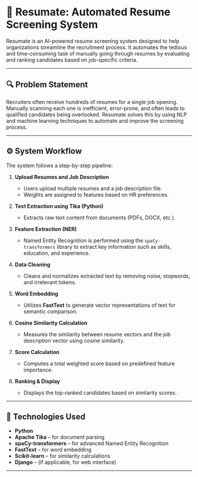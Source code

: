 # 📄 Resumate: Automated Resume Screening System

Resumate is an AI-powered resume screening system designed to help organizations streamline the recruitment process. It automates the tedious and time-consuming task of manually going through resumes by evaluating and ranking candidates based on job-specific criteria.

---

## 🔍 Problem Statement

Recruiters often receive hundreds of resumes for a single job opening. Manually scanning each one is inefficient, error-prone, and often leads to qualified candidates being overlooked. Resumate solves this by using NLP and machine learning techniques to automate and improve the screening process.

---

## ⚙️ System Workflow

The system follows a step-by-step pipeline:

1. **Upload Resumes and Job Description**  
   - Users upload multiple resumes and a job description file.
   - Weights are assigned to features based on HR preferences.

2. **Text Extraction using Tika (Python)**  
   - Extracts raw text content from documents (PDFs, DOCX, etc.).

3. **Feature Extraction (NER)**  
   - Named Entity Recognition is performed using the `spaCy-transformers` library to extract key information such as skills, education, and experience.

4. **Data Cleaning**  
   - Cleans and normalizes extracted text by removing noise, stopwords, and irrelevant tokens.

5. **Word Embedding**  
   - Utilizes **FastText** to generate vector representations of text for semantic comparison.

6. **Cosine Similarity Calculation**  
   - Measures the similarity between resume vectors and the job description vector using cosine similarity.

7. **Score Calculation**  
   - Computes a total weighted score based on predefined feature importance.

8. **Ranking & Display**  
   - Displays the top-ranked candidates based on similarity scores.

---

## 🧠 Technologies Used

- **Python**
- **Apache Tika** – for document parsing
- **spaCy-transformers** – for advanced Named Entity Recognition
- **FastText** – for word embedding
- **Scikit-learn** – for similarity calculations
- **Django** – (if applicable, for web interface)

---
